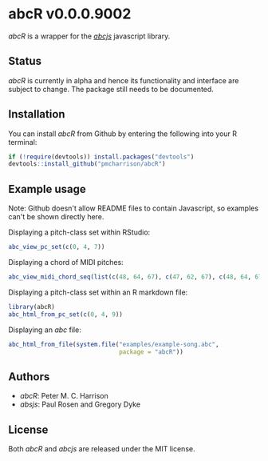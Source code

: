 
abcR v0.0.0.9002
================

*abcR* is a wrapper for the *[abcjs](https://abcjs.net/%5D)* javascript library.

Status
------

*abcR* is currently in alpha and hence its functionality and interface are subject to change. The package still needs to be documented.

Installation
------------

You can install *abcR* from Github by entering the following into your R terminal:

``` r
if (!require(devtools)) install.packages("devtools")
devtools::install_github("pmcharrison/abcR")
```

Example usage
-------------

Note: Github doesn't allow README files to contain Javascript, so examples can't be shown directly here.

Displaying a pitch-class set within RStudio:

``` r
abc_view_pc_set(c(0, 4, 7))
```

Displaying a chord of MIDI pitches:

``` r
abc_view_midi_chord_seq(list(c(48, 64, 67), c(47, 62, 67), c(48, 64, 67)))
```

Displaying a pitch-class set within an R markdown file:

``` r
library(abcR)
abc_html_from_pc_set(c(0, 4, 9))
```

Displaying an *abc* file:

``` r
abc_html_from_file(system.file("examples/example-song.abc",
                               package = "abcR"))
```

Authors
-------

-   *abcR*: Peter M. C. Harrison
-   *absjs*: Paul Rosen and Gregory Dyke

License
-------

Both *abcR* and *abcjs* are released under the MIT license.
